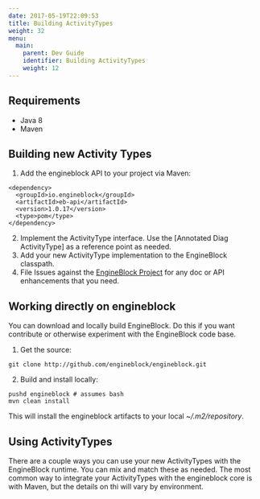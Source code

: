 ```yaml
---
date: 2017-05-19T22:09:53
title: Building ActivityTypes    
weight: 32
menu:
  main:
    parent: Dev Guide
    identifier: Building ActivityTypes
    weight: 12
---
```



## Requirements

- Java 8
- Maven


## Building new Activity Types

1. Add the engineblock API to your project via Maven:

~~~
<dependency>
  <groupId>io.engineblock</groupId>
  <artifactId>eb-api</artifactId>
  <version>1.0.17</version>
  <type>pom</type>
</dependency>
~~~

2. Implement the ActivityType interface. Use the [Annotated Diag ActivityType] as a reference point as needed.
3. Add your new ActivityType implementation to the EngineBlock classpath.
4. File Issues against the [EngineBlock Project](http://github.com/engineblock/engineblock/issues) for any doc or API enhancements that you need.

## Working directly on engineblock

You can download and locally build EngineBlock. Do this if you want contribute
or otherwise experiment with the EngineBlock code base.

1. Get the source:
~~~
git clone http://github.com/engineblock/engineblock.git
~~~

2. Build and install locally:
~~~
pushd engineblock # assumes bash
mvn clean install
~~~

This will install the engineblock artifacts to your local _~/.m2/repository_.


## Using ActivityTypes

There are a couple ways you can use your new ActivityTypes  with the EngineBlock
runtime. You can mix and match these as needed. The most common way to integrate
your ActivityTypes with the engineblock core is with Maven, but the details on
thi will vary by environment.


